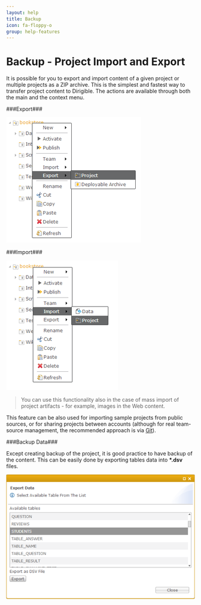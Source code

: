 ```yaml
---
layout: help
title: Backup
icon: fa-floppy-o
group: help-features
---
```


Backup - Project Import and Export
===

It is possible for you to export and import content of a given project or multiple projects as a ZIP archive. This is the simplest and fastest way to transfer project content to Dirigible. The actions are available through both the main and the context menu.

###Export###

![Project Export](../samples/bookstore/102_books_project_export.png)

###Import###

![Project Import](../samples/bookstore/103_books_project_import.png)


> You can use this functionality also in the case of mass import of project artifacts - for example, images in the Web content.

This feature can be also used for importing sample projects from public sources, or for sharing projects between accounts (although for real team-source management, the recommended approach is via [Git](git.html)).

###Backup Data###

Except creating backup of the project, it is good practice to have backup of the content. This can be easily done by exporting tables data into **\*.dsv** files.

![Select Table for Export](images/features/backup/data.png)

